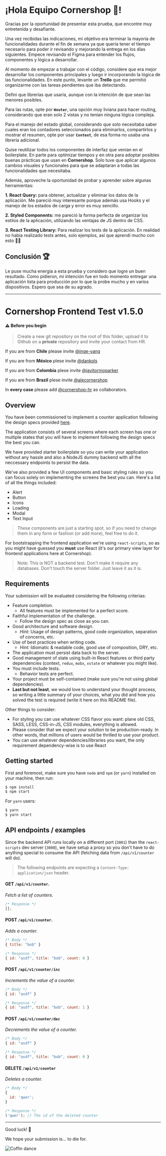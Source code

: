 # ¡Hola Equipo Cornershop 🥑!

Gracias por la oportunidad de presentar esta prueba, que encontre muy entretenida y desafiante.

Una vez recibidas las indicaciones, mi objetivo era terminar la mayoría de funcionalidades durante el fin de semana ya que quería tener el tiempo necesario para poder ir revisando y mejorando la entrega en los días siguientes. Empece revisando el Figma para entender los flujos, componentes y lógica a desarrollar.

Al momento de empezar a trabajar con el código, considere que era mejor desarrollar los componentes principales y luego ir incorporando la lógica de las funcionalidades. En este punto, levante un **Trello** que me permitió organizarme con las tareas pendientes que iba detectando.

Defini que librerías que usaría, aunque con la intención de que sean las menores posibles.

Para las rutas, opte por **`Wouter`**, una opción muy liviana para hacer routing, considerando que eran solo 2 vistas y no tenían ninguna lógica compleja.

Para el manejo del estado global, considerando que solo necesitaba saber cuales eran los contadores seleccionados para eliminarlos, compartirlos y mostrar el resumen, opte por usar **`Context`**, de esa forma no usaba una librería adicional.

Quise reutilizar todos los componentes de interfaz que venían en el boilerplate. En parte para optimizar tiempos y en otra para adoptar posibles buenas prácticas que usan en **Cornershop**. Solo tuve que aplicar algunos cambios visuales y funcionales para que se adaptaran a todas las funcionalidades que necesitaba.

Además, aproveche la oportunidad de probar y aprender sobre algunas herramientas:

**1. React Query:** para obtener, actualizar y eliminar los datos de la aplicación. Me pareció muy interesante porque además usa Hooks y el manejo de los estados de carga y error es muy sencillo.

**2. Styled Components:** me pareció la forma perfecta de organizar los estilos de la aplicación, utilizando las ventajas de JS dentro de CSS.

**3. React Testing Library:** Para realizar los tests de la aplicación. En realidad no había realizado tests antes, solo ejemplos, así que aprendí mucho con esto 💪🏽

## Conclusión 🏆

Le puse mucha energía a esta prueba y considero que logre un buen resultado. Como pidieron, mi intención fue en todo momento entregar una aplicación lista para producción por lo que la probe mucho y en varios dispositivos. Espero que sea de su agrado.

---

# Cornershop Frontend Test v1.5.0

#### ⚠️ Before you begin

> Create a new git repository on the root of this folder, upload it to Github on a **private** repository and invite your contact from HR.

If you are from **Chile** please invite [@inge-yang](https://github.com/inge-yang)

If you are from **México** plese invite [@dankols](https://github.com/dankols)

If you are from **Colombia** plese invite [@javitormoparker](https://github.com/javitormoparker)

If you are from **Brazil** plese invite [@alecornershop](https://github.com/alecornershop)

In **every case** please add [@cornershop-hr](https://github.com/cornershop-hr) as collaborators.

## Overview

You have been commissioned to implement a counter application following the design specs provided [here](https://www.figma.com/file/6CnuM0Gj9oiwi2AV9vXLRH/Counters-for-the-web?node-id=0%3A1).

The application consists of several screens where each screen has one or multiple states that you will have to implement following the design specs the best you can.

We have provided starter boilerplate so you can write your application without any hassle and also a NodeJS dummy backend with all the neccessary endpoints to persist the data.

We've also provided a few UI components and basic styling rules so you can focus solely on implementing the screens the best you can. Here's a list of all the things included:

- Alert
- Button
- Icons
- Loading
- Modal
- Text Input

> These components are just a starting spot, so if you need to change them in any form or fashion (or add more), feel free to do it.

For bootstrapping the frontend application we're using `react-scripts`, so as you might have guessed you **must** use React (it's our primary view layer for frontend applications here at Cornershop).

> Note: This is NOT a backend test. Don't make it require any databases. Don't touch the server folder. Just leave it as it is.

## Requirements

Your submission will be evaluated considering the following criterias:

- Feature completion.
  - All features must be implemented for a perfect score.
- Faithful implementation of the challenge.
  - Follow the design spec as close as you can.
- Good architecture and software design.
  - _Hint:_ Usage of design patterns, good code organization, separation of concerns, etc.
- Use of best practices when writing code.
  - _Hint:_ Idiomatic & readable code, good use of composition, DRY, etc.
- The application must persist data back to the server.
- Good management of state using built-in React features or third party dependencies (context, `redux`, `mobx`, `xstate` or whatever you might like).
- You must include tests.
  - Behavior tests are perfect.
- Your project must be self-contained (make sure you're not using global dependencies).
- **Last but not least**, we would love to understand your thought process, so writing a little summary of your choices, what you did and how you solved the test is required (write it here on this README file).

Other things to consider:

- For styling you can use whatever CSS flavor you want: plane old CSS, SASS, LESS, CSS-in-JS, CSS modules, everything is allowed.
- Please consider that we expect your solution to be production-ready. In other words, that millions of users would be thrilled to use your product.
- You can use whatever dependencies/libraries you want, the only requirement dependency-wise is to use React

## Getting started

First and foremost, make sure you have `node` and `npm` (or `yarn`) installed on your machine, then run:

```bash
$ npm install
$ npm start
```

For `yarn` users:

```bash
$ yarn
$ yarn start
```

## API endpoints / examples

Since the backend API runs locally on a different port (`3001`) than the `react-scripts` dev server (`3000`), we have setup a proxy so you don't have to do anything special to consume the API (fetching data from `/api/v1/counter` will do).

> The following endpoints are expecting a `Content-Type: application/json` header.

#### **GET** `/api/v1/counter`.

_Fetch a list of counters._

```javascript
/* Response */
[];
```

#### **POST** `/api/v1/counter`.

_Adds a counter._

```javascript
/* Body */
{ title: "bob" }

/* Response */
{ id: "asdf", title: "bob", count: 0 }
```

#### **POST** `/api/v1/counter/inc`

_Increments the value of a counter._

```javascript
/* Body */
{ id: "asdf" }

/* Response */
{ id: "asdf", title: "bob", count: 1 }
```

#### **POST** `/api/v1/counter/dec`

_Decrements the value of a counter._

```javascript
/* Body */
{ id: "asdf" }

/* Response */
{ id: "asdf", title: "bob", count: 0 }
```

#### **DELETE** `/api/v1/counter`

_Deletes a counter._

```javascript
/* Body */
{
  id: 'qwer';
}

/* Response */
('qwer'); // The id of the deleted counter
```

---

Good luck! 🎉

We hope your submission is… to die for.

![Coffin dance](coffin.gif)

